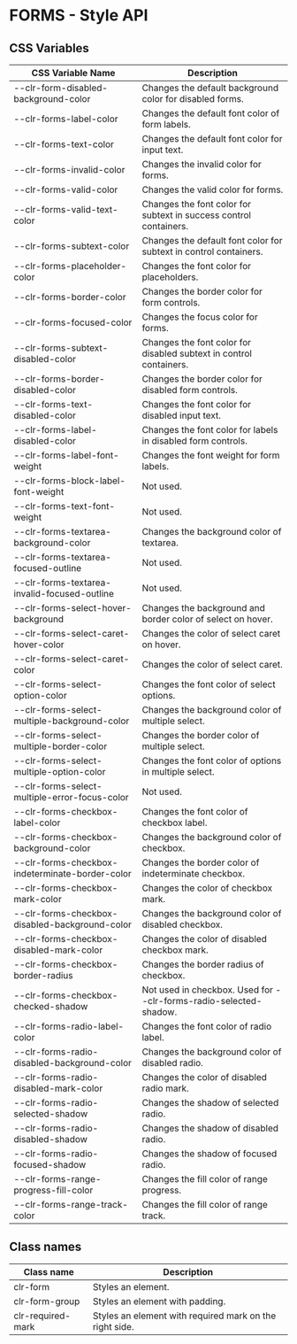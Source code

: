 # FORMS - Style API

## CSS Variables

| CSS Variable Name                               | Description                                                        |
| ----------------------------------------------- | ------------------------------------------------------------------ |
| --clr-form-disabled-background-color            | Changes the default background color for disabled forms.           |
| --clr-forms-label-color                         | Changes the default font color of form labels.                     |
| --clr-forms-text-color                          | Changes the default font color for input text.                     |
| --clr-forms-invalid-color                       | Changes the invalid color for forms.                               |
| --clr-forms-valid-color                         | Changes the valid color for forms.                                 |
| --clr-forms-valid-text-color                    | Changes the font color for subtext in success control containers.  |
| --clr-forms-subtext-color                       | Changes the default font color for subtext in control containers.  |
| --clr-forms-placeholder-color                   | Changes the font color for placeholders.                           |
| --clr-forms-border-color                        | Changes the border color for form controls.                        |
| --clr-forms-focused-color                       | Changes the focus color for forms.                                 |
| --clr-forms-subtext-disabled-color              | Changes the font color for disabled subtext in control containers. |
| --clr-forms-border-disabled-color               | Changes the border color for disabled form controls.               |
| --clr-forms-text-disabled-color                 | Changes the font color for disabled input text.                    |
| --clr-forms-label-disabled-color                | Changes the font color for labels in disabled form controls.       |
| --clr-forms-label-font-weight                   | Changes the font weight for form labels.                           |
| --clr-forms-block-label-font-weight             | Not used.                                                          |
| --clr-forms-text-font-weight                    | Not used.                                                          |
| --clr-forms-textarea-background-color           | Changes the background color of textarea.                          |
| --clr-forms-textarea-focused-outline            | Not used.                                                          |
| --clr-forms-textarea-invalid-focused-outline    | Not used.                                                          |
| --clr-forms-select-hover-background             | Changes the background and border color of select on hover.        |
| --clr-forms-select-caret-hover-color            | Changes the color of select caret on hover.                        |
| --clr-forms-select-caret-color                  | Changes the color of select caret.                                 |
| --clr-forms-select-option-color                 | Changes the font color of select options.                          |
| --clr-forms-select-multiple-background-color    | Changes the background color of multiple select.                   |
| --clr-forms-select-multiple-border-color        | Changes the border color of multiple select.                       |
| --clr-forms-select-multiple-option-color        | Changes the font color of options in multiple select.              |
| --clr-forms-select-multiple-error-focus-color   | Not used.                                                          |
| --clr-forms-checkbox-label-color                | Changes the font color of checkbox label.                          |
| --clr-forms-checkbox-background-color           | Changes the background color of checkbox.                          |
| --clr-forms-checkbox-indeterminate-border-color | Changes the border color of indeterminate checkbox.                |
| --clr-forms-checkbox-mark-color                 | Changes the color of checkbox mark.                                |
| --clr-forms-checkbox-disabled-background-color  | Changes the background color of disabled checkbox.                 |
| --clr-forms-checkbox-disabled-mark-color        | Changes the color of disabled checkbox mark.                       |
| --clr-forms-checkbox-border-radius              | Changes the border radius of checkbox.                             |
| --clr-forms-checkbox-checked-shadow             | Not used in checkbox. Used for --clr-forms-radio-selected-shadow.  |
| --clr-forms-radio-label-color                   | Changes the font color of radio label.                             |
| --clr-forms-radio-disabled-background-color     | Changes the background color of disabled radio.                    |
| --clr-forms-radio-disabled-mark-color           | Changes the color of disabled radio mark.                          |
| --clr-forms-radio-selected-shadow               | Changes the shadow of selected radio.                              |
| --clr-forms-radio-disabled-shadow               | Changes the shadow of disabled radio.                              |
| --clr-forms-radio-focused-shadow                | Changes the shadow of focused radio.                               |
| --clr-forms-range-progress-fill-color           | Changes the fill color of range progress.                          |
| --clr-forms-range-track-color                   | Changes the fill color of range track.                             |

## Class names

| Class name        | Description                                             |
| ----------------- | ------------------------------------------------------- |
| clr-form          | Styles an element.                                      |
| clr-form-group    | Styles an element with padding.                         |
| clr-required-mark | Styles an element with required mark on the right side. |
